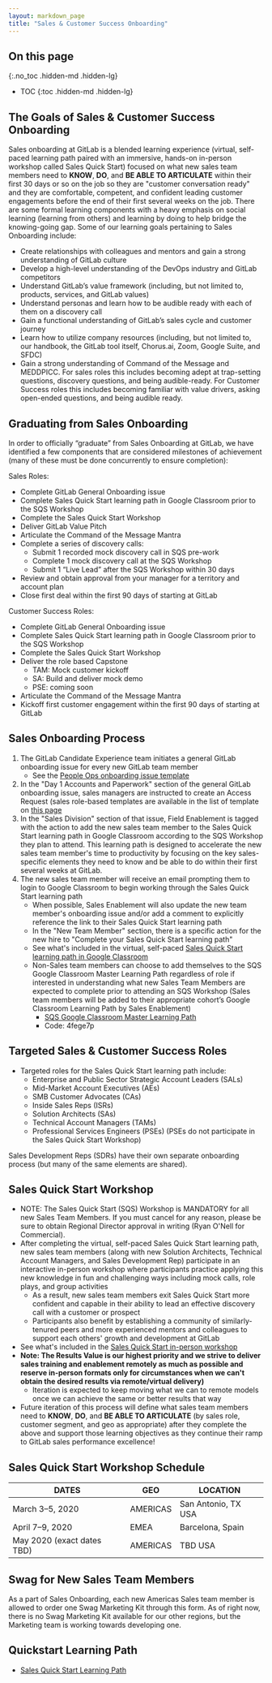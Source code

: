 ```yaml
---
layout: markdown_page
title: "Sales & Customer Success Onboarding"
---
```


## On this page
{:.no_toc .hidden-md .hidden-lg}

- TOC
{:toc .hidden-md .hidden-lg}

## The Goals of Sales & Customer Success Onboarding
Sales onboarding at GitLab is a blended learning experience (virtual, self-paced learning path paired with an immersive, hands-on in-person workshop called Sales Quick Start) focused on what new sales team members need to **KNOW**, **DO**, and **BE ABLE TO ARTICULATE** within their first 30 days or so on the job so they are "customer conversation ready" and they are comfortable, competent, and confident leading customer engagements before the end of their first several weeks on the job. There are some formal learning components with a heavy emphasis on social learning (learning from others) and learning by doing to help bridge the knowing-going gap. Some of our learning goals pertaining to Sales Onboarding include:

*  Create relationships with colleagues and mentors and gain a strong understanding of GitLab culture
*  Develop a high-level understanding of the DevOps industry and GitLab competitors
*  Understand GitLab’s value framework (including, but not limited to, products, services, and GitLab values)
*  Understand personas and learn how to be audible ready with each of them on a discovery call
*  Gain a functional understanding of GitLab’s sales cycle and customer journey
*  Learn how to utilize company resources (including, but not limited to, our handbook, the GitLab tool itself, Chorus.ai, Zoom, Google Suite, and SFDC)
*  Gain a strong understanding of Command of the Message and MEDDPICC. For sales roles this includes becoming adept at trap-setting questions, discovery questions, and being audible-ready. For Customer Success roles this includes becoming familiar with value drivers, asking open-ended questions, and being audible ready. 

## Graduating from Sales Onboarding
In order to officially “graduate” from Sales Onboarding at GitLab, we have identified a few components that are considered milestones of achievement (many of these must be done concurrently to ensure completion):

Sales Roles:
*  Complete GitLab General Onboarding issue
*  Complete Sales Quick Start learning path in Google Classroom prior to the SQS Workshop
*  Complete the Sales Quick Start Workshop
*  Deliver GitLab Value Pitch
*  Articulate the Command of the Message Mantra
*  Complete a series of discovery calls:
   - Submit 1 recorded mock discovery call in SQS pre-work
   - Complete 1 mock discovery call at the SQS Workshop
   - Submit 1 “Live Lead” after the SQS Workshop within 30 days
*  Review and obtain approval from your manager for a territory and account plan
*  Close first deal within the first 90 days of starting at GitLab

Customer Success Roles: 
*  Complete GitLab General Onboarding issue
*  Complete Sales Quick Start learning path in Google Classroom prior to the SQS Workshop
*  Complete the Sales Quick Start Workshop
*  Deliver the role based Capstone 
   * TAM: Mock customer kickoff
   * SA: Build and deliver mock demo
   * PSE: coming soon 
*  Articulate the Command of the Message Mantra
*  Kickoff first customer engagement within the first 90 days of starting at GitLab


## Sales Onboarding Process
1.  The GitLab Candidate Experience team initiates a general GitLab onboarding issue for every new GitLab team member
    - See the [People Ops onboarding issue template](https://gitlab.com/gitlab-com/people-ops/employment/blob/master/.gitlab/issue_templates/onboarding.md)
1.  In the "Day 1 Accounts and Paperwork" section of the general GitLab onboarding issue, sales managers are instructed to create an Access Request (sales role-based templates are available in the list of template on [this page](https://gitlab.com/gitlab-com/access-requests)
1.  In the "Sales Division" section of that issue, Field Enablement is tagged with the action to add the new sales team member to the Sales Quick Start learning path in Google Classroom according to the SQS Workshop they plan to attend. This learning path is designed to accelerate the new sales team member's time to productivity by focusing on the key sales-specific elements they need to know and be able to do within their first several weeks at GitLab.
1.  The new sales team member will receive an email prompting them to login to Google Classroom to begin working through the Sales Quick Start learning path  
    - When possible, Sales Enablement will also update the new team member's onboarding issue and/or add a comment to explicitly reference the link to their Sales Quick Start learning path
    - In the "New Team Member" section, there is a specific action for the new hire to "Complete your Sales Quick Start learning path"
    - See what's included in the virtual, self-paced [Sales Quick Start learning path in Google Classroom](/handbook/sales/onboarding/#sales-quick-start-learning-path)
    - Non-Sales team members can choose to add themselves to the SQS Google Classroom Master Learning Path regardless of role if interested in understanding what new Sales Team Members are expected to complete prior to attending an SQS Workshop (Sales team members will be added to their appropriate cohort’s Google Classroom Learning Path by Sales Enablement)
        -  [SQS Google Classroom Master Learning Path](https://classroom.google.com/c/NjIxMTgzNzcyMzda)
        -  Code: 4fege7p

## Targeted Sales & Customer Success Roles
*  Targeted roles for the Sales Quick Start learning path include: 
   - Enterprise and Public Sector Strategic Account Leaders (SALs)
   - Mid-Market Account Executives (AEs)
   - SMB Customer Advocates (CAs)
   - Inside Sales Reps (ISRs)
   - Solution Architects (SAs) 
   - Technical Account Managers (TAMs) 
   - Professional Services Engineers (PSEs) (PSEs do not participate in the Sales Quick Start Workshop)

Sales Development Reps (SDRs) have their own separate onboarding process (but many of the same elements are shared).

## Sales Quick Start Workshop
*  NOTE: The Sales Quick Start (SQS) Workshop is MANDATORY for all new Sales Team Members. If you must cancel for any reason, please be sure to obtain Regional Director approval in writing (Ryan O'Nell for Commercial).
*  After completing the virtual, self-paced Sales Quick Start learning path, new sales team members (along with new Solution Architects, Technical Account Managers, and Sales Development Rep) participate in an interactive in-person workshop where participants practice applying this new knowledge in fun and challenging ways including mock calls, role plays, and group activities
   - As a result, new sales team members exit Sales Quick Start more confident and capable in their ability to lead an effective discovery call with a customer or prospect
   - Participants also benefit by establishing a community of similarly-tenured peers and more experienced mentors and colleagues to support each others' growth and development at GitLab
*  See what's included in the [Sales Quick Start in-person workshop](/handbook/sales/onboarding/#sales-quick-start-workshop-agenda)
*  **Note: The Results Value is our highest priority and we strive to deliver sales training and enablement remotely as much as possible and reserve in-person formats only for circumstances when we can't obtain the desired results via remote/virtual delivery)**
   - Iteration is expected to keep moving what we can to remote models once we can achieve the same or better results that way
*  Future iteration of this process will define what sales team members need to **KNOW**, **DO**, and **BE ABLE TO ARTICULATE** (by sales role, customer segment, and geo as appropriate) after they complete the above and support those learning objectives as they continue their ramp to GitLab sales performance excellence!

## Sales Quick Start Workshop Schedule

| DATES | GEO | LOCATION |
| --- | --- | --- |
| March 3–5, 2020 | AMERICAS | San Antonio, TX USA |
| April 7–9, 2020 | EMEA | Barcelona, Spain |
| May 2020 (exact dates TBD) | AMERICAS | TBD USA |

## Swag for New Sales Team Members

As a part of Sales Onboarding, each new Americas Sales team member is allowed to order one Swag Marketing Kit through this form. As of right now, there is no Swag Marketing Kit available for our other regions, but the Marketing team is working towards developing one.

## Quickstart Learning Path 
* [Sales Quick Start Learning Path](/handbook/sales/onboarding/sales-learning-path)
